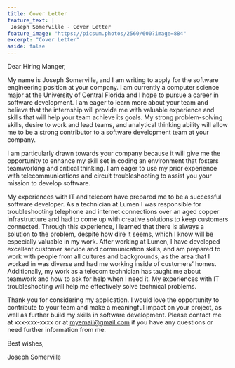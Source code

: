 ```yaml
---
title: Cover Letter
feature_text: |
 Joseph Somerville - Cover Letter
feature_image: "https://picsum.photos/2560/600?image=884"
excerpt: "Cover Letter"
aside: false
---
```



Dear Hiring Manger,

My name is Joseph Somerville, and I am writing to apply for the software engineering position at your company. I am currently a computer science major at the University of Central Florida and I hope to pursue a career in software development. I am eager to learn more about your team and believe that the internship will provide me with valuable experience and skills that will help your team achieve its goals. My strong problem-solving skills, desire to work and lead teams, and analytical thinking ability will allow me to be a strong contributor to a software development team at your company. 

I am particularly drawn towards your company because it will give me the opportunity to enhance my skill set in coding an environment that fosters teamworking and critical thinking. I am eager to use my prior experience with telecommunications and circuit troubleshooting to assist you your mission to develop software.

My experiences with IT and telecom have prepared me to be a successful software developer. As a technician at Lumen I was responsible for troubleshooting telephone and internet connections over an aged copper infrastructure and had to come up with creative solutions to keep customers connected. Through this experience, I learned that there is always a solution to the problem, despite how dire it seems, which I know will be especially valuable in my work. After working at Lumen, I have developed excellent customer service and communication skills, and am prepared to work with people from all cultures and backgrounds, as the area that I worked in was diverse and had me working inside of customers’ homes. Additionally, my work as a telecom technician has taught me about teamwork and how to ask for help when I need it. My experiences with IT troubleshooting will help me effectively solve technical problems.

Thank you for considering my application. I would love the opportunity to contribute to your team and make a meaningful impact on your project, as well as further build my skills in software development. Please contact me at xxx-xxx-xxxx or at myemail@gmail.com if you have any questions or need further information from me.

Best wishes,

Joseph Somerville
